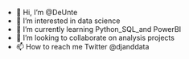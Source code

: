 - 👋 Hi, I’m @DeUnte
- 👀 I’m interested in data science
- 🌱 I’m currently learning Python_SQL_and PowerBI
- 💞️ I’m looking to collaborate on analysis projects
- 📫 How to reach me Twitter @djanddata

<!---
DeUnte/DeUnte is a ✨ special ✨ repository because its `README.md` (this file) appears on your GitHub profile.
You can click the Preview link to take a look at your changes.
--->
